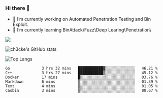 ### Hi there 👋

- 🔭 I’m currently working on Automated Penetration Testing and Bin Exploit.
- 🌱 I’m currently learning BinAttack\Fuzz\Deep Learing\Penetration\

![](https://img.shields.io/badge/python-3.9-orange?style=for-the-badge&logo=python&logoColor=orange)

![ch3cke's GitHub stats](https://github-readme-stats.vercel.app/api?username=ch3cke&show_icons=true&theme=radical)

![Top Langs](https://github-readme-stats.vercel.app/api/top-langs/?username=anuraghazra&layout=compact&theme=radical)
<!--START_SECTION:waka-->

```text
Go              3 hrs 32 mins   ███████████▓░░░░░░░░░░░░░   46.21 %
C++             3 hrs 27 mins   ███████████▒░░░░░░░░░░░░░   45.12 %
Docker          17 mins         █░░░░░░░░░░░░░░░░░░░░░░░░   03.76 %
Markdown        6 mins          ▒░░░░░░░░░░░░░░░░░░░░░░░░   01.39 %
Text            4 mins          ▒░░░░░░░░░░░░░░░░░░░░░░░░   01.05 %
Casbin          3 mins          ▒░░░░░░░░░░░░░░░░░░░░░░░░   00.67 %
```

<!--END_SECTION:waka-->
